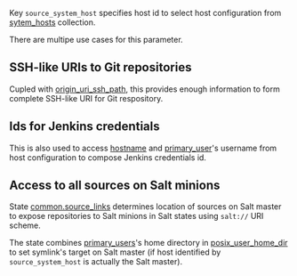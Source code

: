 
Key `source_system_host` specifies host id to select host configuration
from [sytem_hosts][1] collection.

There are multipe use cases for this parameter.

## SSH-like URIs to Git repositories ##

Cupled with [origin_uri_ssh_path][4], this provides enough information
to form complete SSH-like URI for Git respository.

## Ids for Jenkins credentials ##

This is also used to access [hostname][2] and [primary_user][3]'s username
from host configuration to compose Jenkins credentials id.

## Access to all sources on Salt minions ##

State [common.source_links][5] determines location of sources on Salt master
to expose repositories to Salt minions in Salt states using `salt://` URI
scheme.

The state combines [primary_users][3]'s home directory in [posix_user_home_dir][6]
to set symlink's target on Salt master (if host identified by `source_system_host`
is actually the Salt master).

[1]: docs/pillars/common/system_host_roles/readme.md
[2]: docs/pillars/common/system_hosts/_id/hostname/readme.md
[3]: docs/pillars/common/system_hosts/_id/primary_user/readme.md
[4]: docs/pillars/common/system_features/deploy_environment_sources/source_repositories/_id/git/origin_uri_ssh_path/readme.md
[5]: docs/states/common/source_links/init.sls.md
[6]: docs/pillars/common/system_hosts/_id/primary_user/posix_user_home_dir/readme.md

